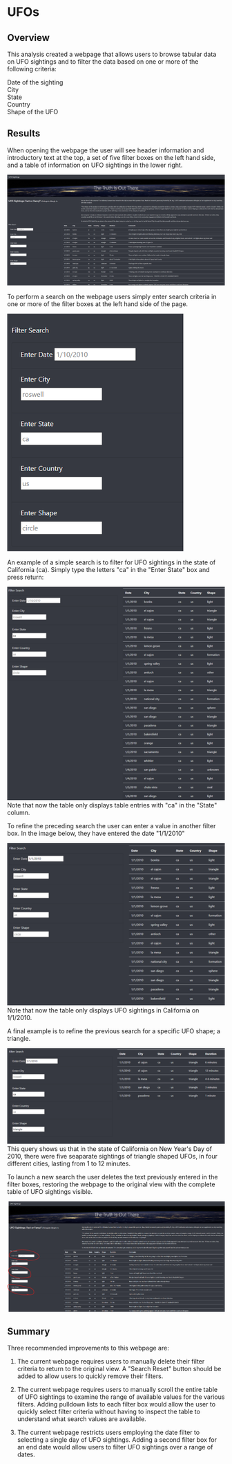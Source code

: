 # UFOs

## Overview

This analysis created a webpage that allows users to browse tabular data on UFO sightings and to filter the data based on one or more  of the following criteria:  

Date of the sighting  
City  
State  
Country  
Shape of the UFO  
 
## Results

When opening the webpage the user will see header information and introductory text at the top, a set of five filter boxes on the left hand side, and a table of information on UFO sightings in the lower right.

![alt text](https://github.com/benniehana111/UFOs/blob/main/static/images/UFO_sightings_webpage.png)

To perform a search on the webpage users simply enter search criteria in one or more of the filter boxes at the left hand side of the page.

![alt text](https://github.com/benniehana111/UFOs/blob/main/static/images/Filter_boxes.png)

An example of a simple search is to filter for UFO sightings in the state of California (ca). Simply type the letters "ca" in the "Enter State" box and press return:

![alt text](https://github.com/benniehana111/UFOs/blob/main/static/images/CA_search_1.png)
Note that now the table only displays table entries with "ca" in the "State" column.

To refine the preceding search the user can enter a value in another filter box. In the image below, they have entered the date "1/1/2010"

![alt text](https://github.com/benniehana111/UFOs/blob/main/static/images/CA_search_2.png)
Note that now the table only displays UFO sightings in California on 1/1/2010.

A final example is to refine the previous search for a specific UFO shape; a triangle. 

![alt text](https://github.com/benniehana111/UFOs/blob/main/static/images/CA_search_3.png)
This query shows us that in the state of California on New Year's Day of 2010, there were five seaparate sightings of triangle shaped UFOs, in four different cities, lasting from 1 to 12 minutes.

To launch a new search the user deletes the text previously entered in the filter boxes, restoring the webpage to the original view with the complete table of UFO sightings visible.

![alt text](https://github.com/benniehana111/UFOs/blob/main/static/images/UFO_sightings_webpagev2.png)

## Summary

Three recommended improvements to this webpage are:  

1) The current webpage requires users to manually delete their filter criteria to return to the original view. A "Search Reset" button should be added to allow users to quickly remove their filters.  

2) The current webpage requires users to manually scroll the entire table of UFO sightings to examine the range of available values for the various filters. Adding pulldown lists to each filter box would allow the user to quickly select filter criteria without having to inspect the table to understand what search values are available.

3) The current webpage restricts users employing the date filter to selecting a single day of UFO sightings. Adding a second filter box for an end date would allow users to filter UFO sightings over a range of dates.  
